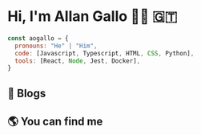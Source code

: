 # Hi, I'm Allan Gallo 👋😎 🇬🇹

```js
const aogallo = {
  pronouns: "He" | "Him",
  code: [Javascript, Typescript, HTML, CSS, Python],
  tools: [React, Node, Jest, Docker],
}
```

## 📝 Blogs

## 🌎 You can find me
